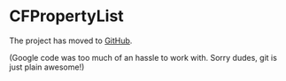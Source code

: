 # CFPropertyList #

The project has moved to [GitHub](http://github.com/rodneyrehm/CFPropertyList).

(Google code was too much of an hassle to work with. Sorry dudes, git is just plain awesome!)